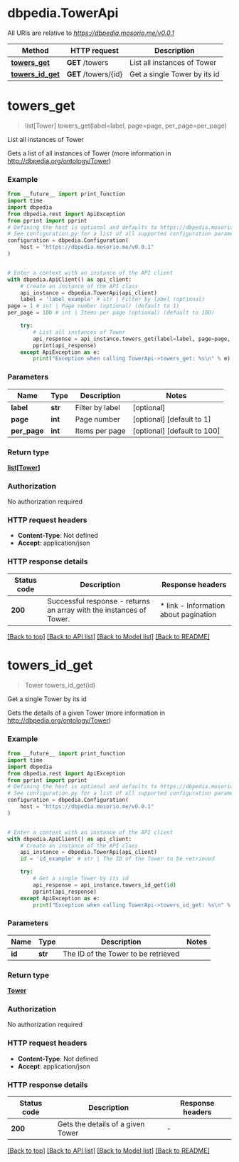 # dbpedia.TowerApi

All URIs are relative to *https://dbpedia.mosorio.me/v0.0.1*

Method | HTTP request | Description
------------- | ------------- | -------------
[**towers_get**](TowerApi.md#towers_get) | **GET** /towers | List all instances of Tower
[**towers_id_get**](TowerApi.md#towers_id_get) | **GET** /towers/{id} | Get a single Tower by its id


# **towers_get**
> list[Tower] towers_get(label=label, page=page, per_page=per_page)

List all instances of Tower

Gets a list of all instances of Tower (more information in http://dbpedia.org/ontology/Tower)

### Example

```python
from __future__ import print_function
import time
import dbpedia
from dbpedia.rest import ApiException
from pprint import pprint
# Defining the host is optional and defaults to https://dbpedia.mosorio.me/v0.0.1
# See configuration.py for a list of all supported configuration parameters.
configuration = dbpedia.Configuration(
    host = "https://dbpedia.mosorio.me/v0.0.1"
)


# Enter a context with an instance of the API client
with dbpedia.ApiClient() as api_client:
    # Create an instance of the API class
    api_instance = dbpedia.TowerApi(api_client)
    label = 'label_example' # str | Filter by label (optional)
page = 1 # int | Page number (optional) (default to 1)
per_page = 100 # int | Items per page (optional) (default to 100)

    try:
        # List all instances of Tower
        api_response = api_instance.towers_get(label=label, page=page, per_page=per_page)
        pprint(api_response)
    except ApiException as e:
        print("Exception when calling TowerApi->towers_get: %s\n" % e)
```

### Parameters

Name | Type | Description  | Notes
------------- | ------------- | ------------- | -------------
 **label** | **str**| Filter by label | [optional] 
 **page** | **int**| Page number | [optional] [default to 1]
 **per_page** | **int**| Items per page | [optional] [default to 100]

### Return type

[**list[Tower]**](Tower.md)

### Authorization

No authorization required

### HTTP request headers

 - **Content-Type**: Not defined
 - **Accept**: application/json

### HTTP response details
| Status code | Description | Response headers |
|-------------|-------------|------------------|
**200** | Successful response - returns an array with the instances of Tower. |  * link - Information about pagination <br>  |

[[Back to top]](#) [[Back to API list]](../README.md#documentation-for-api-endpoints) [[Back to Model list]](../README.md#documentation-for-models) [[Back to README]](../README.md)

# **towers_id_get**
> Tower towers_id_get(id)

Get a single Tower by its id

Gets the details of a given Tower (more information in http://dbpedia.org/ontology/Tower)

### Example

```python
from __future__ import print_function
import time
import dbpedia
from dbpedia.rest import ApiException
from pprint import pprint
# Defining the host is optional and defaults to https://dbpedia.mosorio.me/v0.0.1
# See configuration.py for a list of all supported configuration parameters.
configuration = dbpedia.Configuration(
    host = "https://dbpedia.mosorio.me/v0.0.1"
)


# Enter a context with an instance of the API client
with dbpedia.ApiClient() as api_client:
    # Create an instance of the API class
    api_instance = dbpedia.TowerApi(api_client)
    id = 'id_example' # str | The ID of the Tower to be retrieved

    try:
        # Get a single Tower by its id
        api_response = api_instance.towers_id_get(id)
        pprint(api_response)
    except ApiException as e:
        print("Exception when calling TowerApi->towers_id_get: %s\n" % e)
```

### Parameters

Name | Type | Description  | Notes
------------- | ------------- | ------------- | -------------
 **id** | **str**| The ID of the Tower to be retrieved | 

### Return type

[**Tower**](Tower.md)

### Authorization

No authorization required

### HTTP request headers

 - **Content-Type**: Not defined
 - **Accept**: application/json

### HTTP response details
| Status code | Description | Response headers |
|-------------|-------------|------------------|
**200** | Gets the details of a given Tower |  -  |

[[Back to top]](#) [[Back to API list]](../README.md#documentation-for-api-endpoints) [[Back to Model list]](../README.md#documentation-for-models) [[Back to README]](../README.md)

